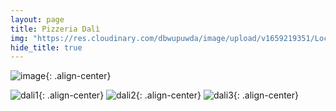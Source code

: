 ```yaml
---
layout: page
title: Pizzeria Dalì
img: "https://res.cloudinary.com/dbwupuwda/image/upload/v1659219351/Locali/dali.png"
hide_title: true
---
```


![image](https://res.cloudinary.com/dbwupuwda/image/upload/c_fill,h_136,q_auto,w_600/v1659219351/Locali/dali.png){: .align-center}

![dali1](https://res.cloudinary.com/dbwupuwda/image/upload/c_scale,dpr_auto,f_auto,h_1100,q_auto:eco/v1659219377/Menu/dali1.jpg){: .align-center}
![dali2](https://res.cloudinary.com/dbwupuwda/image/upload/c_scale,dpr_auto,f_auto,h_1100,q_auto:eco/v1659219376/Menu/dali2.jpg){: .align-center}
![dali3](https://res.cloudinary.com/dbwupuwda/image/upload/c_scale,dpr_auto,f_auto,h_1100,q_auto:eco/v1659219375/Menu/dali3.jpg){: .align-center}
